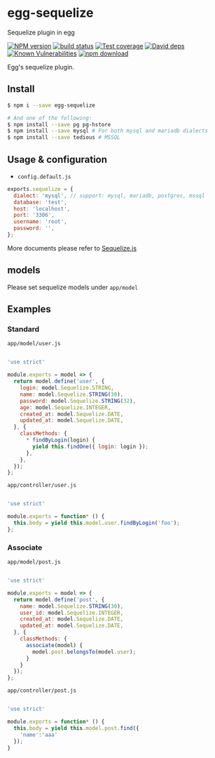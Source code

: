 # egg-sequelize

Sequelize plugin in egg

[![NPM version][npm-image]][npm-url]
[![build status][travis-image]][travis-url]
[![Test coverage][codecov-image]][codecov-url]
[![David deps][david-image]][david-url]
[![Known Vulnerabilities][snyk-image]][snyk-url]
[![npm download][download-image]][download-url]

[npm-image]: https://img.shields.io/npm/v/egg-sequelize.svg?style=flat-square
[npm-url]: https://npmjs.org/package/egg-sequelize
[travis-image]: https://img.shields.io/travis/eggjs/egg-sequelize.svg?style=flat-square
[travis-url]: https://travis-ci.org/eggjs/egg-sequelize
[codecov-image]: https://codecov.io/gh/eggjs/egg-sequelize/branch/master/graph/badge.svg
[codecov-url]: https://codecov.io/gh/eggjs/egg-sequelize
[david-image]: https://img.shields.io/david/eggjs/egg-sequelize.svg?style=flat-square
[david-url]: https://david-dm.org/eggjs/egg-sequelize
[snyk-image]: https://snyk.io/test/npm/egg-sequelize/badge.svg?style=flat-square
[snyk-url]: https://snyk.io/test/npm/egg-sequelize
[download-image]: https://img.shields.io/npm/dm/egg-sequelize.svg?style=flat-square
[download-url]: https://npmjs.org/package/egg-sequelize

Egg's sequelize plugin.

## Install

```bash
$ npm i --save egg-sequelize

# And one of the following:
$ npm install --save pg pg-hstore
$ npm install --save mysql # For both mysql and mariadb dialects
$ npm install --save tedious # MSSQL
```


## Usage & configuration

- `config.default.js`

```js
exports.sequelize = {
  dialect: 'mysql', // support: mysql, mariadb, postgres, mssql
  database: 'test',
  host: 'localhost',
  port: '3306',
  username: 'root',
  password: '',
};
```

More documents please refer to [Sequelize.js](http://sequelize.readthedocs.io/en/v3/)

## models

Please set sequelize models under `app/model`

## Examples

### Standard

`app/model/user.js`

```js

'use strict'

module.exports = model => {
  return model.define('user', {
    login: model.Sequelize.STRING,
    name: model.Sequelize.STRING(30),
    password: model.Sequelize.STRING(32),
    age: model.Sequelize.INTEGER,
    created_at: model.Sequelize.DATE,
    updated_at: model.Sequelize.DATE,
  }, {
    classMethods: {
      * findByLogin(login) {
        yield this.findOne({ login: login });
      },
    },
  });
};

```

`app/controller/user.js`

```js

'use strict'

module.exports = function* () {
  this.body = yield this.model.user.findByLogin('foo');
};
```

### Associate


`app/model/post.js`

```js

'use strict'

module.exports = model => {
  return model.define('post', {
    name: model.Sequelize.STRING(30),
    user_id: model.Sequelize.INTEGER,
    created_at: model.Sequelize.DATE,
    updated_at: model.Sequelize.DATE,
  }, {
    classMethods: {
      associate(model) {
        model.post.belongsTo(model.user);
      }
    }
  });
};
```

`app/controller/post.js`

```js

'use strict'

module.exports = function* () {
  this.body = yield this.model.post.find({
    'name':'aaa'
  });
}
```

